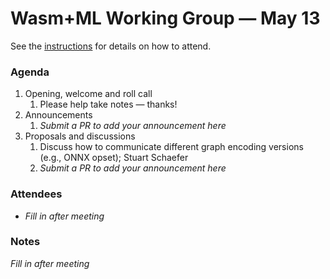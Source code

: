 # Wasm+ML Working Group &mdash; May 13

See the [instructions](../README.md) for details on how to attend.

### Agenda

1. Opening, welcome and roll call
    1. Please help take notes &mdash; thanks!
1. Announcements
    1. _Submit a PR to add your announcement here_
1. Proposals and discussions
    1. Discuss how to communicate different graph encoding versions (e.g., ONNX opset); Stuart
       Schaefer
    1. _Submit a PR to add your announcement here_

### Attendees

- _Fill in after meeting_

### Notes

_Fill in after meeting_
